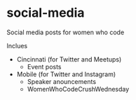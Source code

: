 # social-media
Social media posts for women who code  

Inclues 
  - Cincinnati (for Twitter and Meetups)  
    - Event posts  
  - Mobile (for Twitter and Instagram)  
    - Speaker anouncements  
    - WomenWhoCodeCrushWednesday  

